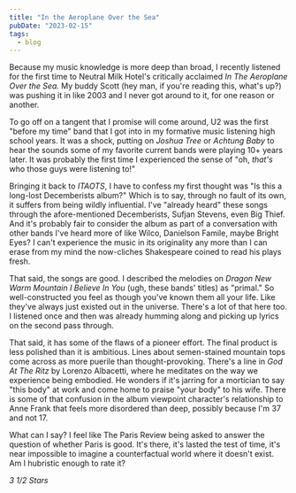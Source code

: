 ```yaml
---
title: "In the Aeroplane Over the Sea"
pubDate: "2023-02-15"
tags:
  - blog
---
```


Because my music knowledge is more deep than broad, I recently listened for the first time to Neutral Milk Hotel's critically acclaimed _In The Aeroplane Over the Sea._ My buddy Scott (hey man, if you're reading this, what's up?) was pushing it in like 2003 and I never got around to it, for one reason or another.

To go off on a tangent that I promise will come around, U2 was the first "before my time" band that I got into in my formative music listening high school years. It was a shock, putting on _Joshua Tree_ or _Achtung Baby_ to hear the sounds some of my favorite current bands were playing 10+ years later. It was probably the first time I experienced the sense of "oh, _that's_ who those guys were listening to!"

Bringing it back to _ITAOTS_, I have to confess my first thought was "Is this a long-lost Decemberists album?" Which is to say, through no fault of its own, it suffers from being wildly influential. I've "already heard" these songs through the afore-mentioned Decemberists, Sufjan Stevens, even Big Thief. And it's probably fair to consider the album as part of a conversation with other bands I've heard more of like Wilco, Danielson Famile, maybe Bright Eyes? I can't experience the music in its originality any more than I can erase from my mind the now-cliches Shakespeare coined to read his plays fresh.

That said, the songs are good. I described the melodies on _Dragon New Warm Mountain I Believe In You_ (ugh, these bands' titles) as "primal." So well-constructed you feel as though you've known them all your life. Like they've always just existed out in the universe. There's a lot of that here too. I listened once and then was already humming along and picking up lyrics on the second pass through.

That said, it has some of the flaws of a pioneer effort. The final product is less polished than it is ambitious. Lines about semen-stained mountain tops come across as more puerile than thought-provoking. There's a line in _God At The Ritz_ by Lorenzo Albacetti, where he meditates on the way we experience being embodied. He wonders if it's jarring for a mortician to say "this body" at work and come home to praise "your body" to his wife. There is some of that confusion in the album viewpoint character's relationship to Anne Frank that feels more disordered than deep, possibly because I'm 37 and not 17.

What can I say? I feel like The Paris Review being asked to answer the question of whether Paris is good. It's there, it's lasted the test of time, it's near impossible to imagine a counterfactual world where it doesn't exist. Am I hubristic enough to rate it?

_3 1/2 Stars_
